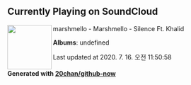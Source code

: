 ## Currently Playing on SoundCloud

[<img align="left" width="100" src="https://i1.sndcdn.com/artworks-000237833145-nm7ay0-t120x120.jpg">](https://soundcloud.com/marshmellomusic/silence)

marshmello - Marshmello - Silence Ft. Khalid

**Albums**: undefined

Last updated at 2020. 7. 16. 오전 11:50:58

#### Generated with [20chan/github-now](https://github.com/20chan/github-now)


<!--
**20chan/20chan** is a ✨ _special_ ✨ repository because its `README.md` (this file) appears on your GitHub profile.

Here are some ideas to get you started:

- 🔭 I’m currently working on ...
- 🌱 I’m currently learning ...
- 👯 I’m looking to collaborate on ...
- 🤔 I’m looking for help with ...
- 💬 Ask me about ...
- 📫 How to reach me: ...
- 😄 Pronouns: ...
- ⚡ Fun fact: ...
-->
